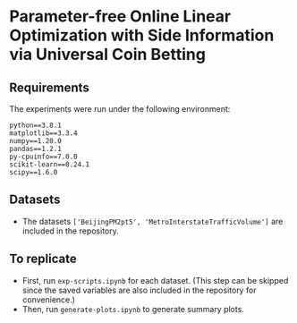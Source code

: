 # Parameter-free Online Linear Optimization with Side Information via Universal Coin Betting


## Requirements
The experiments were run under the following environment:
```text
python==3.8.1
matplotlib==3.3.4
numpy==1.20.0
pandas==1.2.1
py-cpuinfo==7.0.0
scikit-learn==0.24.1
scipy==1.6.0
```

## Datasets
- The datasets `['BeijingPM2pt5', 'MetroInterstateTrafficVolume']` are included in the repository.

## To replicate
- First, run `exp-scripts.ipynb` for each dataset. 
  (This step can be skipped since the saved variables are also included in the repository for convenience.)
- Then, run `generate-plots.ipynb` to generate summary plots. 
